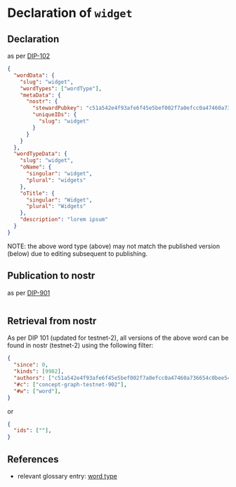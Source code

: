Declaration of `widget`
=====

## Declaration

as per [DIP-102](../102.md)

```json
{
  "wordData": {
    "slug": "widget",
    "wordTypes": ["wordType"],
    "metaData": {
      "nostr": {
        "stewardPubkey": "c51a542e4f93afe6f45e5bef002f7a0efcc0a47460a736654c0bee5402c482fa",
        "uniqueIDs": {
          "slug": "widget"
        }
      }
    }
  },
  "wordTypeData": {
    "slug": "widget",
    "oName": {
      "singular": "widget",
      "plural": "widgets"
    },
    "oTitle": {
      "singular": "Widget",
      "plural": "Widgets"
    },
    "description": "lorem ipsum"
  }
}
```

NOTE: the above word type (above) may not match the published version (below) due to editing subsequent to publishing.

## Publication to nostr

as per [DIP-901](../../networking/nostr/901.md)

```json
```

## Retrieval from nostr

As per DIP 101 (updated for testnet-2), all versions of the above word can be found in nostr (testnet-2) using the following filter:

```json
{
  "since": 0,
  "kinds": [9902],
  "authors": ["c51a542e4f93afe6f45e5bef002f7a0efcc0a47460a736654c0bee5402c482fa"],
  "#c": ["concept-graph-testnet-902"],
  "#w": ["word"],
}
```

or

```json
{
  "ids": [""],
}
```

## References

- relevant glossary entry: [word type](../../../glossary/wordType.md)
